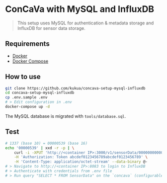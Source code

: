 # ConCaVa with MySQL and InfluxDB

> This setup uses MySQL for authentication & metadata storage and InfluxDB for sensor data storage.

## Requirements

- [Docker](https://docs.docker.com/engine/installation/)
- [Docker Compose](https://docs.docker.com/compose/install/)

## How to use

```bash
git clone https://github.com/kukua/concava-setup-mysql-influxdb
cd concava-setup-mysql-influxdb
cp .env.sample .env
# > Edit configuration in .env
docker-compose up -d
```

The MySQL database is migrated with `tools/database.sql`.

## Test

```bash
# 1337 (base 10) = 00000539 (base 16)
echo '00000539' | xxd -r -p | \
    curl -i -XPUT 'http://<container IP>:3000/v1/sensorData/0000000000000001' \
    -H 'Authorization: Token abcdef0123456789abcdef0123456789' \
    -H 'Content-Type: application/octet-stream' --data-binary @-
# > Navigate to http://<container IP>:8083 to login to InfluxDB
# > Authenticate with credentials from .env file
# > Run query "SELECT * FROM SensorData" on the `concava` (configurable with PRE_CREATE_DB) database
```
